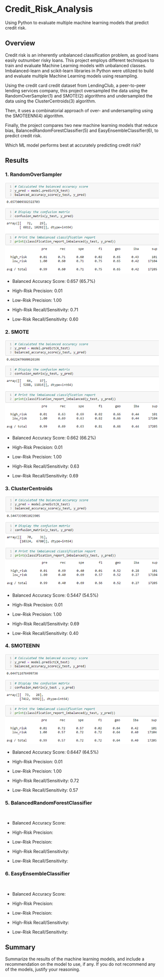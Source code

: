 # Credit_Risk_Analysis

Using Python to evaluate multiple machine learning models that predict credit risk.

## Overview

Credit risk is an inherently unbalanced classification problem, as good loans easily outnumber risky loans.  This project employs different techniques to train and evaluate Machine Learning models with unbalanced classes. Imbalanced-learn and scikit-learn libraries in Python were utilized to build and evaluate multiple Machine Learning models using resampling.

Using the credit card credit dataset from LendingClub, a peer-to-peer lending services company, this project oversampled the data using the RandomOverSampler(1) and SMOTE(2) algorithms and undersampled the data using the ClusterCentroids(3) algorithm. 

Then, it uses a combinatorial approach of over- and undersampling using the SMOTEENN(4) algorithm.

Finally, the project compares two new machine learning models that reduce bias, BalancedRandomForestClassifier(5) and EasyEnsembleClassifier(6), to predict credit risk. 

Which ML model performs best at accurately predicting credit risk?

## Results

### 1. RandomOverSampler

![random_oversampling](https://github.com/ashleycvirga/Credit_Risk_Analysis/blob/1dc1b57c142aa3a2dfdbb218e3965869f283d91c/Resources/random_oversampling.png)

 - Balanced Accuracy Score: 0.657 (65.7%)

 - High-Risk Precision: 0.01

 - Low-Risk Precision: 1.00

 - High-Risk Recall/Sensitivity: 0.71

 - Low-Risk Recall/Sensitivity: 0.60



### 2. SMOTE

![SMOTE](https://github.com/ashleycvirga/Credit_Risk_Analysis/blob/1dc1b57c142aa3a2dfdbb218e3965869f283d91c/Resources/SMOTE.png)

 - Balanced Accuracy Score: 0.662 (66.2%)

 - High-Risk Precision: 0.01

 - Low-Risk Precision: 1.00

 - High-Risk Recall/Sensitivity: 0.63

 - Low-Risk Recall/Sensitivity: 0.69




### 3. ClusterCentroids

![ClusterCentroids](https://github.com/ashleycvirga/Credit_Risk_Analysis/blob/1dc1b57c142aa3a2dfdbb218e3965869f283d91c/Resources/ClusterCentroids.png)

 - Balanced Accuracy Score: 0.5447 (54.5%)

 - High-Risk Precision: 0.01

 - Low-Risk Precision: 1.00

 - High-Risk Recall/Sensitivity: 0.69

 - Low-Risk Recall/Sensitivity: 0.40




### 4. SMOTEENN

![SMOTEENN](https://github.com/ashleycvirga/Credit_Risk_Analysis/blob/1dc1b57c142aa3a2dfdbb218e3965869f283d91c/Resources/SMOTEENN.png)
 
 - Balanced Accuracy Score: 0.6447 (64.5%)

 - High-Risk Precision: 0.01

 - Low-Risk Precision: 1.00

 - High-Risk Recall/Sensitivity: 0.72

 - Low-Risk Recall/Sensitivity: 0.57




### 5. BalancedRandomForestClassifier

![]()

 - Balanced Accuracy Score: 

 - High-Risk Precision:

 - Low-Risk Precision: 

 - High-Risk Recall/Sensitivity: 

 - Low-Risk Recall/Sensitivity: 




### 6. EasyEnsembleClassifier

![]()

 - Balanced Accuracy Score: 

 - High-Risk Precision:

 - Low-Risk Precision: 

 - High-Risk Recall/Sensitivity: 

 - Low-Risk Recall/Sensitivity: 




## Summary

Summarize the results of the machine learning models, and include a recommendation on the model to use, if any. If you do not recommend any of the models, justify your reasoning.

